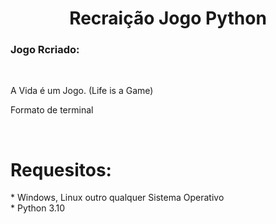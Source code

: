 <h1 align="center">Recraição Jogo Python</h1>
<h3> Jogo Rcriado: </h3>
<br>
<p>A Vida é um Jogo. (Life is a Game) </p>
<p>Formato de terminal </p> <br>

<h1>Requesitos:</h1>
* Windows, Linux outro qualquer Sistema Operativo<br>
* Python 3.10
